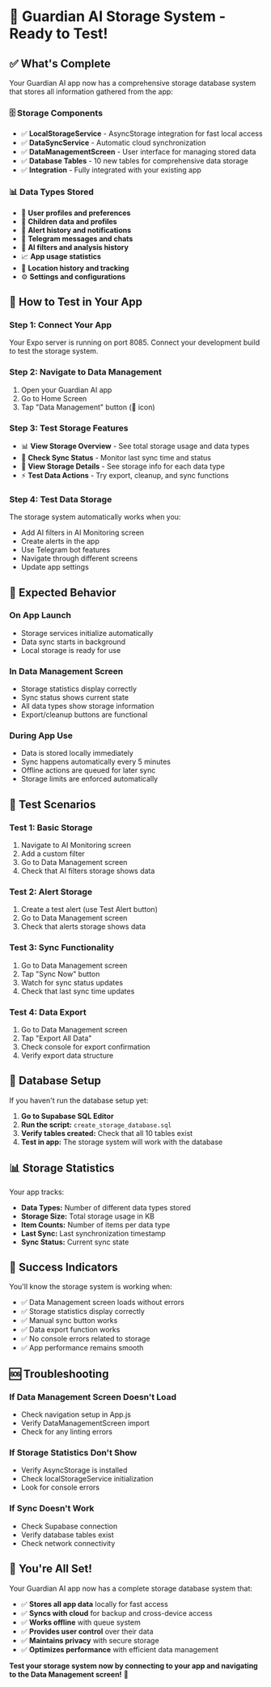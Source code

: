 # 🎉 Guardian AI Storage System - Ready to Test!

## ✅ **What's Complete**

Your Guardian AI app now has a comprehensive storage database system that stores all information gathered from the app:

### 🗄️ **Storage Components**

- ✅ **LocalStorageService** - AsyncStorage integration for fast local access
- ✅ **DataSyncService** - Automatic cloud synchronization
- ✅ **DataManagementScreen** - User interface for managing stored data
- ✅ **Database Tables** - 10 new tables for comprehensive data storage
- ✅ **Integration** - Fully integrated with your existing app

### 📊 **Data Types Stored**

- 👤 **User profiles and preferences**
- 👶 **Children data and profiles**
- 🚨 **Alert history and notifications**
- 📱 **Telegram messages and chats**
- 🤖 **AI filters and analysis history**
- 📈 **App usage statistics**
- 📍 **Location history and tracking**
- ⚙️ **Settings and configurations**

## 🚀 **How to Test in Your App**

### **Step 1: Connect Your App**

Your Expo server is running on port 8085. Connect your development build to test the storage system.

### **Step 2: Navigate to Data Management**

1. Open your Guardian AI app
2. Go to Home Screen
3. Tap "Data Management" button (💾 icon)

### **Step 3: Test Storage Features**

- 📊 **View Storage Overview** - See total storage usage and data types
- 🔄 **Check Sync Status** - Monitor last sync time and status
- 💾 **View Storage Details** - See storage info for each data type
- ⚡ **Test Data Actions** - Try export, cleanup, and sync functions

### **Step 4: Test Data Storage**

The storage system automatically works when you:

- Add AI filters in AI Monitoring screen
- Create alerts in the app
- Use Telegram bot features
- Navigate through different screens
- Update app settings

## 📱 **Expected Behavior**

### **On App Launch**

- Storage services initialize automatically
- Data sync starts in background
- Local storage is ready for use

### **In Data Management Screen**

- Storage statistics display correctly
- Sync status shows current state
- All data types show storage information
- Export/cleanup buttons are functional

### **During App Use**

- Data is stored locally immediately
- Sync happens automatically every 5 minutes
- Offline actions are queued for later sync
- Storage limits are enforced automatically

## 🧪 **Test Scenarios**

### **Test 1: Basic Storage**

1. Navigate to AI Monitoring screen
2. Add a custom filter
3. Go to Data Management screen
4. Check that AI filters storage shows data

### **Test 2: Alert Storage**

1. Create a test alert (use Test Alert button)
2. Go to Data Management screen
3. Check that alerts storage shows data

### **Test 3: Sync Functionality**

1. Go to Data Management screen
2. Tap "Sync Now" button
3. Watch for sync status updates
4. Check that last sync time updates

### **Test 4: Data Export**

1. Go to Data Management screen
2. Tap "Export All Data"
3. Check console for export confirmation
4. Verify export data structure

## 🔧 **Database Setup**

If you haven't run the database setup yet:

1. **Go to Supabase SQL Editor**
2. **Run the script:** `create_storage_database.sql`
3. **Verify tables created:** Check that all 10 tables exist
4. **Test in app:** The storage system will work with the database

## 📊 **Storage Statistics**

Your app tracks:

- **Data Types:** Number of different data types stored
- **Storage Size:** Total storage usage in KB
- **Item Counts:** Number of items per data type
- **Last Sync:** Last synchronization timestamp
- **Sync Status:** Current sync state

## 🎯 **Success Indicators**

You'll know the storage system is working when:

- ✅ Data Management screen loads without errors
- ✅ Storage statistics display correctly
- ✅ Manual sync button works
- ✅ Data export function works
- ✅ No console errors related to storage
- ✅ App performance remains smooth

## 🆘 **Troubleshooting**

### **If Data Management Screen Doesn't Load**

- Check navigation setup in App.js
- Verify DataManagementScreen import
- Check for any linting errors

### **If Storage Statistics Don't Show**

- Verify AsyncStorage is installed
- Check localStorageService initialization
- Look for console errors

### **If Sync Doesn't Work**

- Check Supabase connection
- Verify database tables exist
- Check network connectivity

## 🎉 **You're All Set!**

Your Guardian AI app now has a complete storage database system that:

- ✅ **Stores all app data** locally for fast access
- ✅ **Syncs with cloud** for backup and cross-device access
- ✅ **Works offline** with queue system
- ✅ **Provides user control** over their data
- ✅ **Maintains privacy** with secure storage
- ✅ **Optimizes performance** with efficient data management

**Test your storage system now by connecting to your app and navigating to the Data Management screen!** 🚀
